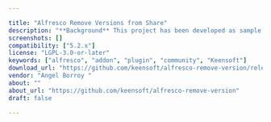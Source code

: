 ```yaml
---

title: "Alfresco Remove Versions from Share"
description: "**Background** This project has been developed as sample for **How to extend (properly) and \\\"old\\\" Alfresco Share feature** talk at [Alfresco DevCon 2018]( https://devcon.alfresco.com ). If you want to learn how to develop this addon, attend **Alfresco DevCon** or watch the recorded session. **Description** Alfresco Share only exposes actions to *revert*, *download* and *view properties* for every action of a node. This addon includes a *delete* action which removes the version from the repository. The action is available at document detail version list and it's only visible for members of group `VERSION_REMOVERS`. **License** The plugin is licensed under the [LGPL v3.0]( http://www.gnu.org/licenses/lgpl-3.0.html )."
screenshots: []
compatibility: ["5.2.x"]
license: "LGPL-3.0-or-later"
keywords: ["alfresco", "addon", "plugin", "community", "Keensoft"]
download_url: "https://github.com/keensoft/alfresco-remove-version/releases"
vendor: "Angel Borroy ‌"
about: ""
about_url: "https://github.com/keensoft/alfresco-remove-version"
draft: false

---
```

